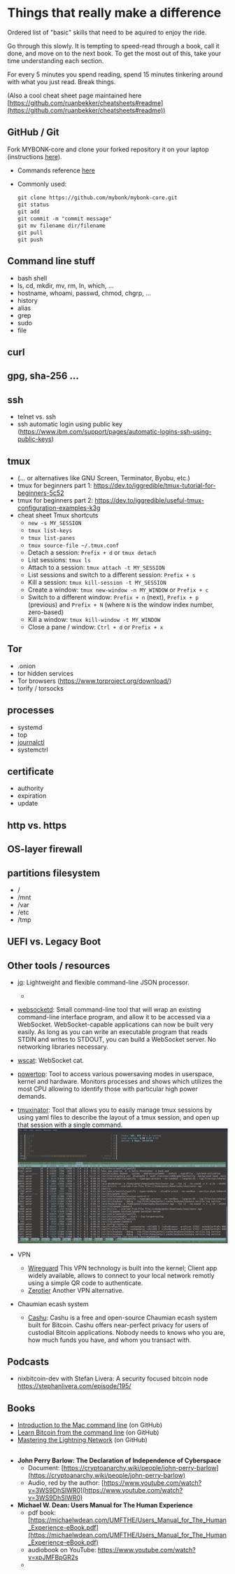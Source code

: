 # Things that really make a difference

Ordered list of "basic" skills that need to be aquired to enjoy the ride.

Go through this slowly. It is tempting to speed-read through a book, call it done, and move on to the next book. To get the most out of this, take your time understanding each section. 

For every 5 minutes you spend reading, spend 15 minutes tinkering around with what you just read. Break things.

(Also a cool cheat sheet page maintained here [https://github.com/ruanbekker/cheatsheets#readme](https://github.com/ruanbekker/cheatsheets#readme))


## GitHub / Git

Fork MYBONK-core and clone your forked repository it on your laptop (instructions [here](https://docs.github.com/en/get-started/quickstart/fork-a-repo)).
- Commands reference [here](https://git-scm.com/docs/git)
- Commonly used:

  ```
  git clone https://github.com/mybonk/mybonk-core.git
  git status
  git add
  git commit -m "commit message"
  git mv filename dir/filename
  git pull
  git push
  ```
## Command line stuff
- bash shell
- ls, cd, mkdir, mv, rm, ln, which,  …
- hostname, whoami, passwd, chmod, chgrp, …
- history 
- alias
- grep
- sudo
- file



## curl

## gpg, sha-256 …
## ssh
- telnet vs. ssh
- ssh automatic login using public key (https://www.ibm.com/support/pages/automatic-logins-ssh-using-public-keys) 

## tmux
- (... or alternatives like GNU Screen, Terminator, Byobu, etc.)
- tmux for beginners part 1: https://dev.to/iggredible/tmux-tutorial-for-beginners-5c52 
- tmux for beginners part 2: https://dev.to/iggredible/useful-tmux-configuration-examples-k3g
- cheat sheet
Tmux shortcuts 
  - ````new -s MY_SESSION````
  - ````tmux list-keys````
  - ````tmux list-panes````
  -  ````tmux source-file ~/.tmux.conf````
  - Detach a session: ````Prefix + d```` or ````tmux detach````
  - List sessions: ````tmux ls````
  - Attach to a session: ````tmux attach -t MY_SESSION````
  - List sessions and switch to a different session: ````Prefix + s````
  - Kill a session: ````tmux kill-session -t MY_SESSION````
  - Create a window: ````tmux new-window -n MY_WINDOW```` or ````Prefix + c````
  - Switch to a different window: ````Prefix + n```` (next), ````Prefix + p```` (previous) and ````Prefix + N```` (where ````N```` is the window index number, zero-based)
  - Kill a window: ````tmux kill-window -t MY_WINDOW````
  - Close a pane / window: ````Ctrl + d```` or ````Prefix + x````
## Tor
- .onion 
- tor hidden services
- Tor browsers (https://www.torproject.org/download/)
- torify / torsocks
## processes
- systemd
- top
- [journalctl](https://www.digitalocean.com/community/tutorials/how-to-use-journalctl-to-view-and-manipulate-systemd-logs)
- systemctrl

## certificate 
- authority
- expiration
- update
## http vs. https
## OS-layer firewall
## partitions filesystem
- /
- /mnt
- /var
- /etc
- /tmp


## UEFI vs. Legacy Boot

## Other tools / resources
- [jq](https://stedolan.github.io/jq/): Lightweight and flexible command-line JSON processor.
  - ``````
- [websocketd](https://github.com/joewalnes/websocketd): Small command-line tool that will wrap an existing command-line interface program, and allow it to be accessed via a WebSocket. WebSocket-capable applications can now be built very easily. As long as you can write an executable program that reads STDIN and writes to STDOUT, you can build a WebSocket server. No networking libraries necessary.
- [wscat](https://github.com/websockets/wscat/blob/master/README.md): WebSocket cat.
- [powertop](https://github.com/fenrus75/powertop/blob/master/README.md): Tool to access various powersaving modes in userspace, kernel and hardware. Monitors processes and shows which utilizes the most CPU allowing to identify those with particular high power demands.
- [tmuxinator](https://github.com/tmuxinator/tmuxinator/blob/master/README.md): Tool that allows you to easily manage tmux sessions by using yaml files to describe the layout of a tmux session, and open up that session with a single command.
![](docs/img/various/tmuxinator_screeshot.png)
- VPN
  - [Wireguard](https://www.wireguard.com/quickstart/) This VPN technology is built into the kernel; Client app widely available, allows to connect to your local network remotly using a simple QR code to authenticate.
  - [Zerotier](https://www.zerotier.com/) Another VPN alternative.
  
- Chaumian ecash system
  - [Cashu](https://cashu.space/): Cashu is a free and open-source Chaumian ecash system built for Bitcoin. Cashu offers near-perfect privacy for users of custodial Bitcoin applications. Nobody needs to knows who you are, how much funds you have, and whom you transact with.


## Podcasts
- nixbitcoin-dev with Stefan Livera: A security focused bitcoin node https://stephanlivera.com/episode/195/

## Books
- [Introduction to the Mac command line](https://github.com/ChristopherA/intro-mac-command-line) (on GitHub)
- [Learn Bitcoin from the command line](https://github.com/BlockchainCommons/Learning-Bitcoin-from-the-Command-Line#readme) (on GitHub)
- [Mastering the Lightning Network](https://github.com/lnbook/lnbook#readme) (on GitHub)
## 
- **John Perry Barlow: The Declaration of Independence of Cyberspace**
  - Document: [https://cryptoanarchy.wiki/people/john-perry-barlow](https://cryptoanarchy.wiki/people/john-perry-barlow)
  - Audio, red by the author: [https://www.youtube.com/watch?v=3WS9DhSIWR0](https://www.youtube.com/watch?v=3WS9DhSIWR0)
- **Michael W. Dean: Users Manual for The Human Experience** 
  - pdf book: [https://michaelwdean.com/UMFTHE/Users_Manual_for_The_Human_Experience-eBook.pdf](https://michaelwdean.com/UMFTHE/Users_Manual_for_The_Human_Experience-eBook.pdf)
  - audiobook on YouTube: https://www.youtube.com/watch?v=xpJMFBpGR2s
  - 
